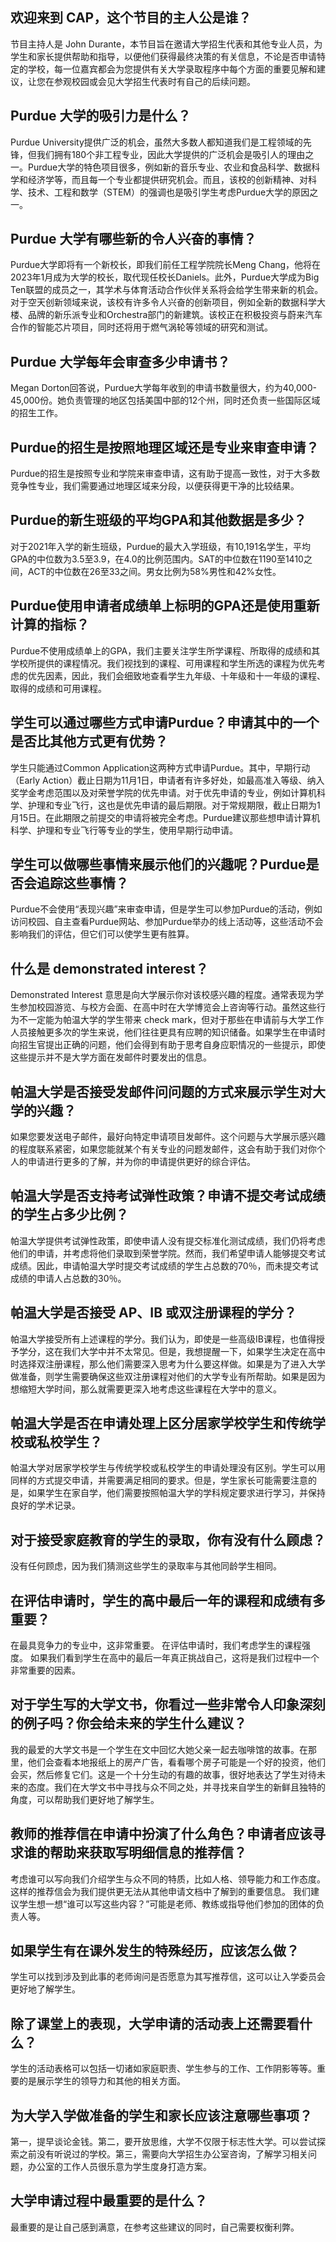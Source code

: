 
## 欢迎来到 CAP，这个节目的主人公是谁？  


节目主持人是 John Durante，本节目旨在邀请大学招生代表和其他专业人员，为学生和家长提供帮助和指导，以便他们获得最终决策的有关信息，不论是否申请特定的学校，每一位嘉宾都会为您提供有关大学录取程序中每个方面的重要见解和建议，让您在参观校园或会见大学招生代表时有自己的后续问题。 


## Purdue 大学的吸引力是什么？  


Purdue University提供广泛的机会，虽然大多数人都知道我们是工程领域的先锋，但我们拥有180个非工程专业，因此大学提供的广泛机会是吸引人的理由之一。Purdue大学的特色项目很多，例如新的音乐专业、农业和食品科学、数据科学和经济学等，而且每一个专业都提供研究机会。而且，该校的创新精神、对科学、技术、工程和数学（STEM）的强调也是吸引学生考虑Purdue大学的原因之一。 


## Purdue 大学有哪些新的令人兴奋的事情？ 


Purdue大学即将有一个新校长，即我们前任工程学院院长Meng Chang，他将在2023年1月成为大学的校长，取代现任校长Daniels。此外，Purdue大学成为Big Ten联盟的成员之一，其学术与体育活动合作伙伴关系将会给学生带来新的机会。对于空天创新领域来说，该校有许多令人兴奋的创新项目，例如全新的数据科学大楼、品牌的新乐派专业和Orchestra部门的新建筑。该校正在积极投资与蔚来汽车合作的智能芯片项目，同时还将用于燃气涡轮等领域的研究和测试。 


## Purdue 大学每年会审查多少申请书？ 


Megan Dorton回答说，Purdue大学每年收到的申请书数量很大，约为40,000-45,000份。她负责管理的地区包括美国中部的12个州，同时还负责一些国际区域的招生工作。


## Purdue的招生是按照地理区域还是专业来审查申请？  

Purdue的招生是按照专业和学院来审查申请，这有助于提高一致性，对于大多数竞争性专业，我们需要通过地理区域来分段，以便获得更干净的比较结果。


## Purdue的新生班级的平均GPA和其他数据是多少？  

对于2021年入学的新生班级，Purdue的最大入学班级，有10,191名学生，平均GPA的中位数为3.5至3.9，在4.0的比例范围内。SAT的中位数在1190至1410之间，ACT的中位数在26至33之间。男女比例为58%男性和42%女性。


## Purdue使用申请者成绩单上标明的GPA还是使用重新计算的指标？  

Purdue不使用成绩单上的GPA，我们主要关注学生所学课程、所取得的成绩和其学校所提供的课程情况。我们视找到的课程、可用课程和学生所选的课程为优先考虑的优先因素，因此，我们会细致地查看学生九年级、十年级和十一年级的课程、取得的成绩和可用课程。


## 学生可以通过哪些方式申请Purdue？申请其中的一个是否比其他方式更有优势？  

学生只能通过Common Application这两种方式申请Purdue。其中，早期行动（Early Action）截止日期为11月1日，申请者有许多好处，如最高准入等级、纳入奖学金考虑范围以及对荣誉学院的优先申请。对于优先申请的专业，例如计算机科学、护理和专业飞行，这也是优先申请的最后期限。对于常规期限，截止日期为1月15日。在此期限之前提交的申请将被完全考虑。Purdue建议那些想申请计算机科学、护理和专业飞行等专业的学生，使用早期行动申请。


## 学生可以做哪些事情来展示他们的兴趣呢？Purdue是否会追踪这些事情？  

Purdue不会使用“表现兴趣”来审查申请，但是学生可以参加Purdue的活动，例如访问校园、自主查看Purdue网站、参加Purdue举办的线上活动等，这些活动不会影响我们的评估，但它们可以使学生更有胜算。


## 什么是 demonstrated interest？

Demonstrated Interest 意思是向大学展示你对该校感兴趣的程度。通常表现为学生参加校园游览、与校方会面、在高中时在大学博览会上咨询等行动。虽然这些行为不一定能为帕温大学的学生带来 check mark，但对于那些在申请前与大学工作人员接触更多次的学生来说，他们往往更具有应聘的知识储备。如果学生在申请时向招生官提出正确的问题，他们会得到有助于思考自身应职情况的一些提示，即使这些提示并不是大学方面在发邮件时要发出的信息。


## 帕温大学是否接受发邮件问问题的方式来展示学生对大学的兴趣？

如果您要发送电子邮件，最好向特定申请项目发邮件。这个问题与大学展示感兴趣的程度联系紧密，如果您能就某个有关专业的问题发邮件，这会有助于我们对你个人的申请进行更多的了解，并为你的申请提供更好的综合评估。


## 帕温大学是否支持考试弹性政策？申请不提交考试成绩的学生占多少比例？

帕温大学提供考试弹性政策，即使申请人没有提交标准化测试成绩，我们仍将考虑他们的申请，并考虑将他们录取到荣誉学院。然而，我们希望申请人能够提交考试成绩。因此，申请帕温大学时提交考试成绩的学生占总数的70％，而未提交考试成绩的申请人占总数的30％。


## 帕温大学是否接受 AP、IB 或双注册课程的学分？

帕温大学接受所有上述课程的学分。我们认为，即使是一些高级IB课程，也值得授予学分，这在我们大学中并不太常见。但是，我想提醒一下，如果学生决定在高中时选择双注册课程，那么他们需要深入思考为什么要这样做。如果是为了进入大学做准备，则学生需要确保这些双注册课程对他们的大学专业有所帮助。如果是因为想缩短大学时间，那么就需要更深入地考虑这些课程在大学中的意义。


## 帕温大学是否在申请处理上区分居家学校学生和传统学校或私校学生？

帕温大学对居家学校学生与传统学校或私校学生的申请处理没有区别。学生可以用同样的方式提交申请，并需要满足相同的要求。但是，学生家长可能需要注意的是，如果学生在家自学，他们需要按照帕温大学的学科规定要求进行学习，并保持良好的学术记录。


## 对于接受家庭教育的学生的录取，你有没有什么顾虑？

没有任何顾虑，因为我们猜测这些学生的录取率与其他同龄学生相同。

## 在评估申请时，学生的高中最后一年的课程和成绩有多重要？

在最具竞争力的专业中，这非常重要。 在评估申请时，我们考虑学生的课程强度。 如果我们看到学生在高中的最后一年真正挑战自己，这将是我们过程中一个非常重要的因素。

## 对于学生写的大学文书，你看过一些非常令人印象深刻的例子吗？你会给未来的学生什么建议？

我的最爱的大学文书是一个学生在文中回忆大她父亲一起去咖啡馆的故事。在那里，他们会查看本地报纸上的房产广告，看看哪个房子可能是一个好的投资，他们会买，然后修复它们。这是一个十分生动的有趣的故事，很好地表达了学生对待未来的态度。我们在大学文书中寻找与众不同之处，并寻找来自学生的新鲜且独特的角度，可以帮助我们更好地了解学生。

## 教师的推荐信在申请中扮演了什么角色？申请者应该寻求谁的帮助来获取写明细信息的推荐信？

考虑谁可以写向我们介绍学生与众不同的特质，比如人格、领导能力和工作态度。这样的推荐信会为我们提供更无法从其他申请文档中了解到的重要信息。 我们建议学生想一想“谁可以写这些内容？”可能是老师、教练或指导他们参加的团体的负责人等。


## 如果学生有在课外发生的特殊经历，应该怎么做？

学生可以找到涉及到此事的老师询问是否愿意为其写推荐信，这可以让入学委员会更好地了解学生。

## 除了课堂上的表现，大学申请的活动表上还需要看什么？

学生的活动表格可以包括一切诸如家庭职责、学生参与的工作、工作阴影等等。重要的是展示学生的领导力和其他的相关方面。

## 为大学入学做准备的学生和家长应该注意哪些事项？

第一，提早谈论金钱。第二，要开放思维，大学不仅限于标志性大学。可以尝试探索之前没有听说过的学校。第三，需要向大学招生办公室咨询，了解学习相关问题，办公室的工作人员很乐意为学生度身打造方案。

## 大学申请过程中最重要的是什么？

最重要的是让自己感到满意，在参考这些建议的同时，自己需要权衡利弊。

